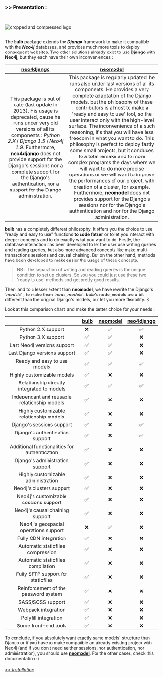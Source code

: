 ### >> Presentation :
<br/>

![cropped and compressed logo](../img/cropped_and_compressed_logo.jpg)
<br/>
<br/>

The **bulb** package extends the **_Django_** framework to make it compatible with the **_Neo4j_** databases, and provides much more tools to deploy consequent websites.
Two other solutions already exist to use **Django** with **Neo4j**, but they each have their own inconveniences :  

| [**neo4django**](https://github.com/scholrly/neo4django) | [**neomodel**](https://github.com/neo4j-contrib/neomodel) |
|:--------------:|:------------:|
| This package is out of date (last update in 2013). His usage is deprecated, cause he runs under very old versions of all its components : _Python 2.X_ / _Django 1.5_ / _Neo4j 1.9_. Furthermore, **neo4django** does not provide support for the Django's sessions nor a complete support for the Django's authentication, nor a support for the Django administration. | This package is regularly updated, he runs also under last versions of all its components. He provides a very complete adaptation of the Django models, but the philosophy of these contributors is almost to make a 'ready and easy to use' tool, so the user interact only with the high-level surface. The inconvenience of a such reasoning, it's that you will have less freedom in what you want to do. This philosophy is perfect to deploy fastly some small projects, but it conduces to a total remake and to more complex programs the days where we will want to do more precise operations or we will want to improve the performances of our project, with creation of a cluster, for example. Furthermore, **neomodel** does not provides support for the Django's sessions nor for the Django's authentication and nor for the Django administration. |

**bulb** has a completely different philosophy. It offers you the choice to use "ready and easy to use" functions **to code fatser** or to let you interact with deeper concepts and to do exactly what you want to do. Firstly, the database interaction has been developed to let the user use writing queries and reading queries, but also more advanced concepts like make multi-transactions sessions and causal chaining. But on the other hand, methods have been developed to make easier the usage of these concepts.
> NB : The separation of writing and reading queries is the unique condition to set up clusters. So you you could just use these two 'ready to use' methods and get pretty good results.

Then, and to a lesser extent than **neomodel**, we have rewrite the Django's _'models'_ , to make them _'node_models'_. *bulb*'s node_models are a bit different than the original Django's models, but let you more flexibility. S

Look at this comparison chart, and make the better choice for your needs :

| | [**bulb**](https://github.com/LilaRest/bulb) | [**neomodel**](https://github.com/neo4j-contrib/neomodel) | [**neo4django**](https://github.com/scholrly/neo4django) |
|:--------------:|:------------:|:--------------:|:------------:|
| Python 2.X support | ❌ | ✅ | ✅ |
| Python 3.X support | ✅ | ✅ | ❌ |
| Last Neo4j versions support | ✅ | ✅ | ❌ |
| Last Django versions support | ✅ | ✅ | ❌ |
| Ready and easy to use models | ✅ | ✅ | ✅ |
| Highly customizable models | ✅ | ❌ | ❌ |
| Relationship directly integrated to models | ✅ | ✅ | ✅ |
| Independant and reusable relationship models | ✅ | ❌ | ❌ |
| Highly customizable relationship models | ✅ | ❌ | ❌ |
| Django's sessions support | ✅ | ❌ | ✅ |
| Django's authentication support | ✅ | ❌ | ✅ |
| Additional functionalities for authentication | ✅ | ❌ | ❌ |
| Django's administration support | ✅ | ❌ | ❌ |
| Highly customizable administration | ✅ | ❌ | ❌ |
| Neo4j's clusters support | ✅ | ❌ | ❌ |
| Neo4j's customizable sessions support | ✅ | ❌ | ❌ |
| Neo4j's causal chaining support | ✅ | ❌ | ❌ |
| Neo4j's geospacial operations support | ❌ | ✅ | ❌ |
| Fully CDN integration | ✅ | ❌ | ❌ |
| Automatic staticfiles compression | ✅ | ❌ | ❌ |
| Automatic staticfiles compilation | ✅ | ❌ | ❌ |
| Fully SFTP support for staticfiles | ✅ | ❌ | ❌ |
| Reinforcement of the password system | ✅ | ❌ | ❌ |
| SASS/SCSS support | ✅ | ❌ | ❌ |
| Webpack integration | ✅ | ❌ | ❌ |
| Polyfill integration | ✅ | ❌ | ❌ |
| Some front-end tools | ✅ | ❌ | ❌ |

To conclude, if you absolutely want exactly same models' structure than Django or if you have to make compatible an already existing project with Neo4j (and if you don't need neither sessions, nor authentication, nor administration), you should use [**neomodel**](https://github.com/neo4j-contrib/neomodel).
For the other cases, check this documentation :)

###### [>> Installation](https://bulb.readthedocs.io/en/latest/installation/)
<br/>
<br/>
<br/>
